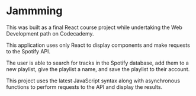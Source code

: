 # Jammming
This was built as a final React course project while undertaking the Web Development path on Codecademy.

This application uses only React to display components and make requests to the Spotify API.

The user is able to search for tracks in the Spotify database, add them to a new playlist, give the playlist a name, and save the playlist to their account.

This project uses the latest JavaScript syntax along with asynchronous functions to perform requests to the API and display the results.